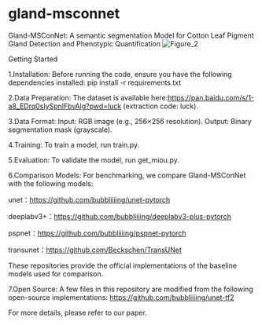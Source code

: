 # gland-msconnet
Gland-MSConNet: A semantic segmentation Model for Cotton Leaf Pigment Gland Detection and Phenotypic Quantification
![Figure_2](https://github.com/user-attachments/assets/3ffdbf2d-8929-4c83-8cbf-1a7746d952fa)

Getting Started

1.Installation:
Before running the code, ensure you have the following dependencies installed:
pip install -r requirements.txt

2.Data Preparation:
The dataset is available here:https://pan.baidu.com/s/1-a8_EDrq0sIySpnlFbvAlg?pwd=luck (extraction code: luck).

3.Data Format:
Input: RGB image (e.g., 256×256 resolution).
Output: Binary segmentation mask (grayscale).

4.Training:
To train a model, run train.py.

5.Evaluation:
To validate the model, run get_miou.py. 

6.Comparison Models:
For benchmarking, we compare Gland-MSConNet with the following models:

  unet：https://github.com/bubbliiiing/unet-pytorch
  
  deeplabv3+：https://github.com/bubbliiiing/deeplabv3-plus-pytorch
  
  pspnet：https://github.com/bubbliiiing/pspnet-pytorch
  
  transunet：https://github.com/Beckschen/TransUNet
  
These repositories provide the official implementations of the baseline models used for comparison.

7.Open Source:
A few files in this repository are modified from the following open-source implementations:
https://github.com/bubbliiiing/unet-tf2

For more details, please refer to our paper. 
